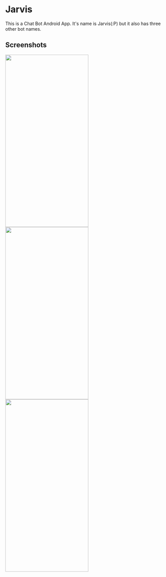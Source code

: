 # Jarvis
This is a Chat Bot Android App.
It's name is Jarvis(:P) but it also has three other bot names.

## Screenshots
<p>
<image src="https://github.com/SwapnilKumar19/Jarvis/blob/main/Screenshots/Screenshot_20210821-171315_Jarvis.jpg" width="260xp" height="540xp">
<image src="https://github.com/SwapnilKumar19/Jarvis/blob/main/Screenshots/Screenshot_20210821-171302_Jarvis.jpg" width="260xp" height="540xp">
<image src="https://github.com/SwapnilKumar19/Jarvis/blob/main/Screenshots/Screenshot_20210821-171250_Jarvis.jpg" width="260xp" height="540xp">
</p>
